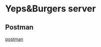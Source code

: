 # Yeps&Burgers server

## Postman

[postman](https://github.com/JoelPalu/burgers_back/files/15017718/Burger.postman.json)
